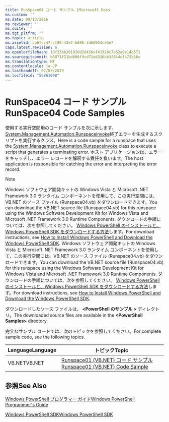 ```yaml
---
title: RunSpace04 コード サンプル |Microsoft Docs
ms.custom: ''
ms.date: 09/13/2016
ms.reviewer: ''
ms.suite: ''
ms.tgt_pltfrm: ''
ms.topic: article
ms.assetid: cb6fcc47-cf89-43e7-b686-3d60934ce3e7
caps.latest.revision: 6
ms.openlocfilehash: 10f236b201920d2d456af41328c7a62a9e14b571
ms.sourcegitcommit: b6871f21bd666f9cd71dd336bb3f844cf472b56c
ms.translationtype: MT
ms.contentlocale: ja-JP
ms.lasthandoff: 02/03/2019
ms.locfileid: "56861098"
---
```

# <a name="runspace04-code-samples"></a><span data-ttu-id="bb0b7-102">RunSpace04 コード サンプル</span><span class="sxs-lookup"><span data-stu-id="bb0b7-102">RunSpace04 Code Samples</span></span>

<span data-ttu-id="bb0b7-103">使用する実行空間用のコード サンプルを次に示します、 [System.Management.Automation.Runspaceinvoke](/dotnet/api/System.Management.Automation.RunspaceInvoke)終了エラーを生成するスクリプトを実行するクラス。</span><span class="sxs-lookup"><span data-stu-id="bb0b7-103">Here is a code sample for a runspace that uses the [System.Management.Automation.Runspaceinvoke](/dotnet/api/System.Management.Automation.RunspaceInvoke) class to execute a script that generates a terminating error.</span></span> <span data-ttu-id="bb0b7-104">ホスト アプリケーションは、エラーをキャッチし、エラー レコードを解釈する責任を負います。</span><span class="sxs-lookup"><span data-stu-id="bb0b7-104">The host application is responsible for catching the error and interpreting the error record.</span></span>

> [!NOTE]
> <span data-ttu-id="bb0b7-105">Windows ソフトウェア開発キットの Windows Vista と Microsoft .NET Framework 3.0 ランタイム コンポーネントを使用して、この実行空間には、VB.NET のソース ファイル (Runspace04.vb) をダウンロードできます。</span><span class="sxs-lookup"><span data-stu-id="bb0b7-105">You can download the VB.NET source file (Runspace04.vb) for this runspace using the Windows Software Development Kit for Windows Vista and Microsoft .NET Framework 3.0 Runtime Components.</span></span> <span data-ttu-id="bb0b7-106">ダウンロードの手順については、次を参照してください。 [Windows PowerShell のインストールと、Windows PowerShell SDK をダウンロードする方法](/powershell/developer/installing-the-windows-powershell-sdk)します。</span><span class="sxs-lookup"><span data-stu-id="bb0b7-106">For download instructions, see [How to Install Windows PowerShell and Download the Windows PowerShell SDK](/powershell/developer/installing-the-windows-powershell-sdk).</span></span>
> <span data-ttu-id="bb0b7-107">Windows ソフトウェア開発キットの Windows Vista と Microsoft .NET Framework 3.0 ランタイム コンポーネントを使用して、この実行空間には、VB.NET のソース ファイル (Runspace04.vb) をダウンロードできます。</span><span class="sxs-lookup"><span data-stu-id="bb0b7-107">You can download the VB.NET source file (Runspace04.vb) for this runspace using the Windows Software Development Kit for Windows Vista and Microsoft .NET Framework 3.0 Runtime Components.</span></span> <span data-ttu-id="bb0b7-108">ダウンロードの手順については、次を参照してください。 [Windows PowerShell のインストールと、Windows PowerShell SDK をダウンロードする方法](/powershell/developer/installing-the-windows-powershell-sdk)します。</span><span class="sxs-lookup"><span data-stu-id="bb0b7-108">For download instructions, see [How to Install Windows PowerShell and Download the Windows PowerShell SDK](/powershell/developer/installing-the-windows-powershell-sdk).</span></span>
>
> <span data-ttu-id="bb0b7-109">ダウンロードしたソース ファイルは、  **\<PowerShell のサンプル >** ディレクトリ。</span><span class="sxs-lookup"><span data-stu-id="bb0b7-109">The downloaded source files are available in the **\<PowerShell Samples>** directory.</span></span>

<span data-ttu-id="bb0b7-110">完全なサンプル コードでは、次のトピックを参照してください。</span><span class="sxs-lookup"><span data-stu-id="bb0b7-110">For complete sample code, see the following topics.</span></span>

|<span data-ttu-id="bb0b7-111">Language</span><span class="sxs-lookup"><span data-stu-id="bb0b7-111">Language</span></span>|<span data-ttu-id="bb0b7-112">トピック</span><span class="sxs-lookup"><span data-stu-id="bb0b7-112">Topic</span></span>|
|--------------|-----------|
|<span data-ttu-id="bb0b7-113">VB.NET</span><span class="sxs-lookup"><span data-stu-id="bb0b7-113">VB.NET</span></span>|[<span data-ttu-id="bb0b7-114">Runspace01 (VB.NET) コード サンプル</span><span class="sxs-lookup"><span data-stu-id="bb0b7-114">Runspace01 (VB.NET) Code Sample</span></span>](./runspace01-vb-net-code-sample.md)|

## <a name="see-also"></a><span data-ttu-id="bb0b7-115">参照</span><span class="sxs-lookup"><span data-stu-id="bb0b7-115">See Also</span></span>

[<span data-ttu-id="bb0b7-116">Windows PowerShell プログラマー ガイド</span><span class="sxs-lookup"><span data-stu-id="bb0b7-116">Windows PowerShell Programmer's Guide</span></span>](./windows-powershell-programmer-s-guide.md)

[<span data-ttu-id="bb0b7-117">Windows PowerShell SDK</span><span class="sxs-lookup"><span data-stu-id="bb0b7-117">Windows PowerShell SDK</span></span>](../windows-powershell-reference.md)